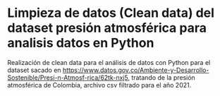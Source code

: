 # Limpieza de datos (Clean data) del dataset presión atmosférica para analisis datos en Python
Realización de clean data para el análisis de datos con Python para el dataset sacado en https://www.datos.gov.co/Ambiente-y-Desarrollo-Sostenible/Presi-n-Atmosf-rica/62tk-nxj5,
tratando de la presión atmosférica de Colombia,  archivo csv filtrado para el año 2021.
